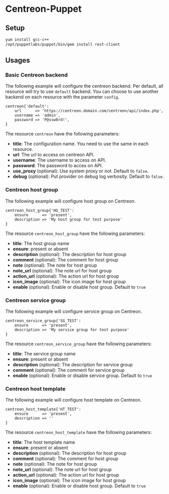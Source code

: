 # Centreon-Puppet

## Setup

```bash
yum install gcc-c++
/opt/puppetlabs/puppet/bin/gem install rest-client
```

## Usages

### Basic Centreon backend

The following example will configure the centreon backend. Per default, all resource will try to use `default` backend.
You can choose to use another backend on each resource with the parameter `config`.

```puppet
centreon{'default':
    url      => 'https://centreon.domain.com/centreon/api/index.php',
    username => 'admin',
    password => 'P@ssw0rd!',
}
```

The resource `centreon` have the following parameters:
  - **title**: The configuration name. You need to use the same in each resource.
  - **url**: The url to access on centreon API.
  - **username**: The username to access on API.
  - **password**: The password to acces on API.
  - **use_proxy** (optional): Use system proxy or not. Default to `false`.
  - **debug** (optional): Put provider on debug log verbosity. Default to `false`.

### Centreon host group

The following example will configure host group on Centreon.

```puppet
centreon_host_group{'HG_TEST':
    ensure      => 'present',
    description => 'My host group for test purpose'
}
```

The resource `centreon_host_group` have the following parameters:
  - **title**: The host group name
  - **ensure**: present or absent
  - **description** (optional): The description for host group
  - **comment** (optional): The comment for host group
  - **note** (optional): The note for host group
  - **note_url** (optional): The note url for host group
  - **action_url** (optional): The action url for host group
  - **icon_image** (optional): The icon image for host group
  - **enable** (optional): Enable or disable host group. Default to `true`

### Centreon service group

The following example will configure service group on Centreon.

```puppet
centreon_service_group{'SG_TEST':
    ensure      => 'present',
    description => 'My service group for test purpose'
}
```

The resource `centreon_service_group` have the following parameters:
  - **title**: The service group name
  - **ensure**: present or absent
  - **description** (optional): The description for service group
  - **comment** (optional): The comment for service group
  - **enable** (optional): Enable or disable service group. Default to `true`

### Centreon host template

The following example will configure host template on Centreon.

```puppet
centreon_host_template{'HT_TEST':
    ensure      => 'present',
    description => ''
}
```

The resource `centreon_host_template` have the following parameters:
  - **title**: The host template name
  - **ensure**: present or absent
  - **description** (optional): The description for host group
  - **comment** (optional): The comment for host group
  - **note** (optional): The note for host group
  - **note_url** (optional): The note url for host group
  - **action_url** (optional): The action url for host group
  - **icon_image** (optional): The icon image for host group
  - **enable** (optional): Enable or disable host group. Default to `true`